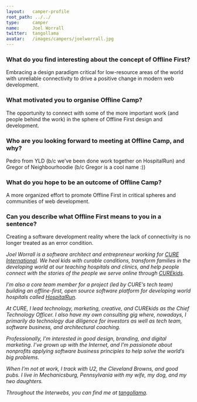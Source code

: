 ```yaml
---
layout:   camper-profile
root_path: ../../
type:     camper
name:     Joel Worrall
twitter:  tangollama
avatar:   /images/campers/joelworrall.jpg
---
```


### What do you find interesting about the concept of Offline First?

Embracing a design paradigm critical for low-resource areas of the world with unreliable connectivity to drive a positive change in modern web development.

### What motivated you to organise Offline Camp?

The opportunity to connect with some of the more important work (and people behind the work) in the sphere of Offline First design and development.

### Who are you looking forward to meeting at Offline Camp, and why?

Pedro from YLD (b/c we’ve been done work together on HospitalRun) and Gregor of Neighbourhoodie (b/c Gregor is a cool name :))

### What do you hope to be an outcome of Offline Camp?

A more organized effort to promote Offline First in critical spheres and communities of web development.

### Can you describe what Offline First means to you in a sentence?

Creating a software development reality where the lack of connectivity is no longer treated as an error condition.  
  
_Joel Worrall is a software architect and entrepreneur working for [CURE International](https://cure.org/). We heal kids with curable conditions, transform families in the developing world at our teaching hospitals and clinics, and help people connect with the stories of the people we serve online through [CUREkids](https://cure.org/curekids/)._

_I’m also a core team member for a project (led by CURE’s tech team) building an offline-first, open source software platform for developing world hospitals called [HospitalRun](http://hospitalrun.io/)._

_At CURE, I lead technology, marketing, creative, and CUREkids as the Chief Technology Officer. I also have my own consulting gig where, nowadays, I primarily do technology due diligence for investors as well as tech team, software business, and architectural coaching._

_Professionally, I’m interested in good design, branding, and digital marketing. I’ve grown up with the Internet, and I’m passionate about nonprofits applying software business principles to help solve the world’s big problems._

_When I’m not at work, I track with U2, the Cleveland Browns, and good pubs. I live in Mechanicsburg, Pennsylvania with my wife, my dog, and my two daughters._

_Throughout the Interwebs, you can find me at [tangollama](https://twitter.com/tangollama)._
